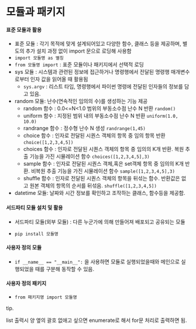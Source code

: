 # 모듈과 패키지

#### 표준 모듈과 활용

- 표준 모듈 : 각기 목적에 맞게 설계되어있고 다양한 함수, 클래스 등을 제공하며, 별도의 추가 설치 과정 없이 import 문으로 로딩해 사용함 
- `import 모듈명 as 별칭`
- `from 모듈명 import` : 표준 모듈이나 패키지에서 선택적 로딩
- sys 모듈 : 시스템과 관련된 정보에 접근하거나 명령행에서 전달된 명령행 매개변수로부터 인자 값을 읽어올 때 활용됨
  - `sys.argv` : 리스트 타입, 명령행에서 파이썬 명령에 전달된 인자들의 정보를 담고 있음.
- random 모듈: 난수(연속적인 임의의 수)를 생성하는 기능 제공
  - random 함수 : 0.0<=N<1.0 범위의 부동소수점 난수 N 반환 `random()`
  - uniform 함수 : 지정된 범위 내의 부동소수점 난수 N 반환 `uniform(1.0, 10.0)`
  - randrange 함수 : 정수형 난수 N 생성 `randrange(1,45)`
  - choice 함수 : 인자로 전달된 시퀀스 객체의 항목 중 임의 항목 반환 `choice([1,2,3,4,5])`
  - choices 함수 : 인자로 전달된 시퀀스 객체의 항목 중 임의의 K개 반환. 복원 추출 기능을 가진 시뮬레이션 함수 `choices([1,2,3,4,5],3)`
  - sample 함수 : 인자로 전달된 시퀀스 객체,혹은 set객체 항목 중 임의의 K개 반환. 비복원 추출 기능을 가진 시뮬레이션 함수 `sample([1,2,3,4,5],3)`
  - shuffle 함수 : 인자로 전달된 시퀀스 객체의 항목을 뒤섞는 함수. 반환값은 없고 원본 객체의 항목의 순서를 뒤섞음. `shuffle([1,2,3,4,5])`
- datetime 모듈: 날짜와 시간 정보를 확인하고 조작하는 클래스, 함수등을 제공함.



#### 서드파티 모듈 설치 및 활용

- 서드파티 모듈(외부 모듈) : 다른 누군가에 의해 만들어져 배포되고 공유되는 모듈

- `pip install 모듈명`



#### 사용자  정의 모듈

- `if __name__ == "__main__":` 을 사용하면 모듈로 실행되었을때와 메인으로 실행되었을 때를 구분해 동작할 수 있음.



#### 사용자 정의 패키지

- `from 패키지명 import 모듈명`











tip.

list 출력시 양 옆의 괄호 없애고 싶으면 enumerate로 해서 for문 처리로 출력하면 됨.

